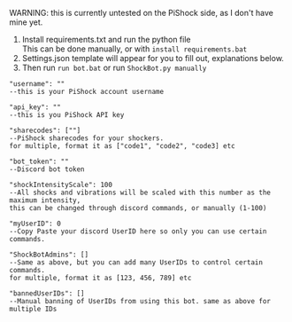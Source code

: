 WARNING: this is currently untested on the PiShock side, as I don't have mine yet.

1. Install requirements.txt and run the python file <br />
This can be done manually, or with `install requirements.bat` <br />
2. Settings.json template will appear for you to fill out, explanations below.
3. Then run `run bot.bat` or run `ShockBot.py manually` <br />


```
"username": ""                
--this is your PiShock account username

"api_key": ""                 
--this is you PiShock API key

"sharecodes": [""]            
--PiShock sharecodes for your shockers. 
for multiple, format it as ["code1", "code2", "code3] etc

"bot_token": ""               
--Discord bot token

"shockIntensityScale": 100    
--All shocks and vibrations will be scaled with this number as the maximum intensity, 
this can be changed through discord commands, or manually (1-100)

"myUserID": 0                 
--Copy Paste your discord UserID here so only you can use certain commands.

"ShockBotAdmins": []          
--Same as above, but you can add many UserIDs to control certain commands. 
for multiple, format it as [123, 456, 789] etc

"bannedUserIDs": []           
--Manual banning of UserIDs from using this bot. same as above for multiple IDs
```
